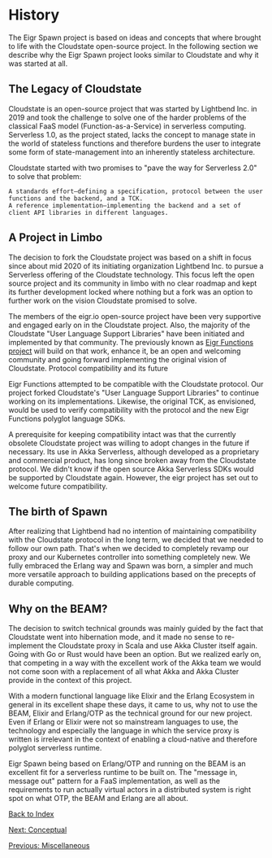 # History

The Eigr Spawn project is based on ideas and concepts that where brought to life with the Cloudstate open-source project. In the following section we describe why the Eigr Spawn project looks similar to Cloudstate and why it was started at all.

## The Legacy of Cloudstate

Cloudstate is an open-source project that was started by Lightbend Inc. in 2019 and took the challenge to solve one of the harder problems of the classical FaaS model (Function-as-a-Service) in serverless computing. Serverless 1.0, as the project stated, lacks the concept to manage state in the world of stateless functions and therefore burdens the user to integrate some form of state-management into an inherently stateless architecture.

Cloudstate started with two promises to "pave the way for Serverless 2.0" to solve that problem:

    A standards effort—defining a specification, protocol between the user functions and the backend, and a TCK.
    A reference implementation–implementing the backend and a set of client API libraries in different languages.

## A Project in Limbo

The decision to fork the Cloudstate project was based on a shift in focus since about mid 2020 of its initiating organization Lightbend Inc. to pursue a Serverless offering of the Cloudstate technology. This focus left the open source project and its community in limbo with no clear roadmap and kept its further development locked where nothing but a fork was an option to further work on the vision Cloudstate promised to solve.

The members of the eigr.io open-source project have been very supportive and engaged early on in the Cloudstate project. Also, the majority of the Cloudstate "User Language Support Libraries" have been initiated and implemented by that community. The previously known as [Eigr Functions project](https://github.com/eigr/massa) will build on that work, enhance it, be an open and welcoming community and going forward implementing the original vision of Cloudstate.
Protocol compatibility and its future

Eigr Functions attempted to be compatible with the Cloudstate protocol. Our project forked Cloudstate's "User Language Support Libraries" to continue working on its implementations. Likewise, the original TCK, as envisioned, would be used to verify compatibility with the protocol and the new Eigr Functions polyglot language SDKs.

A prerequisite for keeping compatibility intact was that the currently obsolete Cloudstate project was willing to adopt changes in the future if necessary. Its use in Akka Serverless, although developed as a proprietary and commercial product, has long since broken away from the Cloudstate protocol. We didn't know if the open source Akka Serverless SDKs would be supported by Cloudstate again. However, the eigr project has set out to welcome future compatibility.

## The birth of Spawn

After realizing that Lightbend had no intention of maintaining compatibility with the Cloudstate protocol in the long term, we decided that we needed to follow our own path. That's when we decided to completely revamp our proxy and our Kubernetes controller into something completely new.
We fully embraced the Erlang way and Spawn was born, a simpler and much more versatile approach to building applications based on the precepts of durable computing.

## Why on the BEAM?

The decision to switch technical grounds was mainly guided by the fact that Cloudstate went into hibernation mode, and it made no sense to re-implement the Cloudstate proxy in Scala and use Akka Cluster itself again. Going with Go or Rust would have been an option. But we realized early on, that competing in a way with the excellent work of the Akka team we would not come soon with a replacement of all what Akka and Akka Cluster provide in the context of this project.

With a modern functional language like Elixir and the Erlang Ecosystem in general in its excellent shape these days, it came to us, why not to use the BEAM, Elixir and Erlang/OTP as the technical ground for our new project. Even if Erlang or Elixir were not so mainstream languages to use, the technology and especially the language in which the service proxy is written is irrelevant in the context of enabling a cloud-native and therefore polyglot serverless runtime.

Eigr Spawn being based on Erlang/OTP and running on the BEAM is an excellent fit for a serverless runtime to be built on. The "message in, message out" pattern for a FaaS implementation, as well as the requirements to run actually virtual actors in a distributed system is right spot on what OTP, the BEAM and Erlang are all about.

[Back to Index](index.md)

[Next: Conceptual](conceptual.md)

[Previous: Miscellaneous](miscellaneous.md)